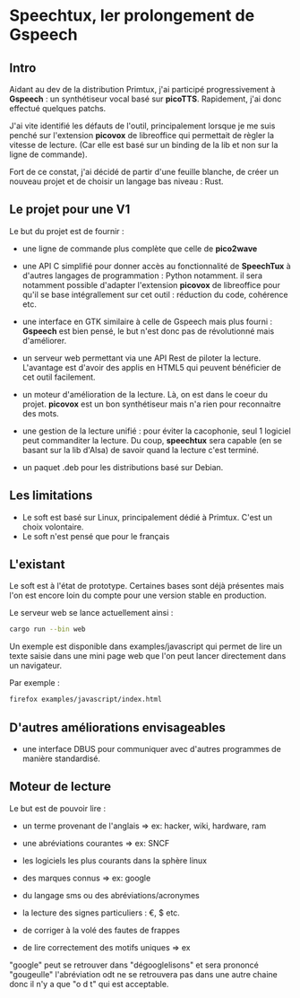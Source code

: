 # Speechtux, ler prolongement de Gspeech

## Intro

Aidant au dev de la distribution Primtux, j'ai participé progressivement à **Gspeech** : un synthétiseur vocal basé sur **picoTTS**.
Rapidement, j'ai donc effectué quelques patchs.

J'ai vite identifié les défauts de l'outil, principalement lorsque je me suis penché sur l'extension **picovox** de libreoffice qui permettait de règler la vitesse de lecture.
(Car elle est basé sur un binding de la lib et non sur la ligne de commande).

Fort de ce constat, j'ai décidé de partir d'une feuille blanche, de créer un nouveau projet et de choisir un langage bas niveau : Rust.

## Le projet pour une V1

Le but du projet est de fournir :

- une ligne de commande plus complète que celle de **pico2wave**

- une API C simplifié pour donner accès au fonctionnalité de **SpeechTux** à d'autres langages de programmation : Python notamment.
  il sera notamment possible d'adapter l'extension **picovox** de libreoffice pour qu'il se base intégrallement sur cet outil :
  réduction du code, cohérence etc.

- une interface en GTK similaire à celle de Gspeech mais plus fourni : **Gspeech** est bien pensé, le but n'est donc pas de révolutionné mais d'améliorer.

- un serveur web permettant via une API Rest de piloter la lecture.
L'avantage est d'avoir des applis en HTML5 qui peuvent bénéficier de cet outil facilement.

- un moteur d'amélioration de la lecture. Là, on est dans le coeur du projet. **picovox** est un bon synthétiseur mais n'a rien pour reconnaitre des mots.

- une gestion de la lecture unifié : pour éviter la cacophonie, seul 1 logiciel peut commanditer la lecture.
Du coup, **speechtux** sera capable (en se basant sur la lib d'Alsa) de savoir quand la lecture c'est terminé.

- un paquet .deb pour les distributions basé sur Debian.

## Les limitations

- Le soft est basé sur Linux, principalement dédié à Primtux. C'est un choix volontaire.
- Le soft n'est pensé que pour le français

## L'existant

Le soft est à l'état de prototype.
Certaines bases sont déjà présentes mais l'on est encore loin du compte pour une version stable en production.

Le serveur web se lance actuellement ainsi :

```sh
cargo run --bin web
```

Un exemple est disponible dans examples/javascript qui permet de lire un texte saisie dans une mini page web que l'on peut lancer directement dans un navigateur.

Par exemple :

```sh
firefox examples/javascript/index.html
```

## D'autres améliorations envisageables

- une interface DBUS pour communiquer avec d'autres programmes de manière standardisé.

## Moteur de lecture

Le but est de pouvoir lire :

- un terme provenant de l'anglais => ex: hacker, wiki, hardware, ram
- une abréviations courantes => ex: SNCF
- les logiciels les plus courants dans la sphère linux
- des marques connus => ex: google
- du langage sms ou des abréviations/acronymes
- la lecture des signes particuliers : €, $ etc.
    
- de corriger à la volé des fautes de frappes

- de lire correctement des motifs uniques => ex 

"google" peut se retrouver dans "dégooglelisons" et sera prononcé "gougeulle"
l'abréviation odt ne se retrouvera pas dans une autre chaine donc il n'y a que "o d t" qui est acceptable.

